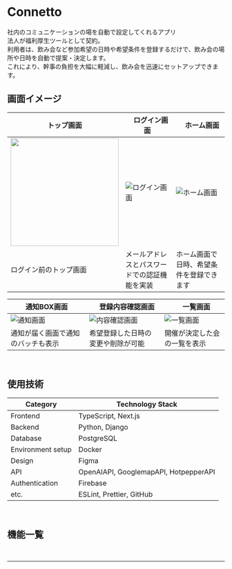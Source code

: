 # Connetto
社内のコミュニケーションの場を自動で設定してくれるアプリ<br>
法人が福利厚生ツールとして契約。<br>
利用者は、飲み会など参加希望の日時や希望条件を登録するだけで、飲み会の場所や日時を自動で提案・決定します。<br>
これにより、幹事の負担を大幅に軽減し、飲み会を迅速にセットアップできます。

## 画面イメージ
| トップ画面 |　ログイン画面 |　ホーム画面 |
| ---- | ---- | ---- |
| <img src="https://github.com/user-attachments/assets/4d9c142f-e676-454d-8713-583af39e5b5b" width="250">| ![ログイン画面]() | ![ホーム画面]() |
| ログイン前のトップ画面 | メールアドレスとパスワードでの認証機能を実装 | ホーム画面で日時、希望条件を登録できます |

| 通知BOX画面 |　登録内容確認画面 |　一覧画面 |
| ---- | ---- | ---- |
| ![通知画面]()| ![内容確認画面]() | ![一覧画面]() |
| 通知が届く画面で通知のバッチも表示 | 希望登録した日時の変更や削除が可能 | 開催が決定した会の一覧を表示 |


<br />

## 使用技術
| Category          | Technology Stack                                     |
| ----------------- | --------------------------------------------------   |
| Frontend          | TypeScript, Next.js                                  |
| Backend           | Python, Django                                       |
| Database          | PostgreSQL                                           |
| Environment setup | Docker                                               |
| Design            | Figma                                                |
| API               | OpenAIAPI, GooglemapAPI, HotpepperAPI                |
| Authentication    | Firebase                                             |
| etc.              | ESLint, Prettier, GitHub                             |

<br />

## 機能一覧

<br />

---
